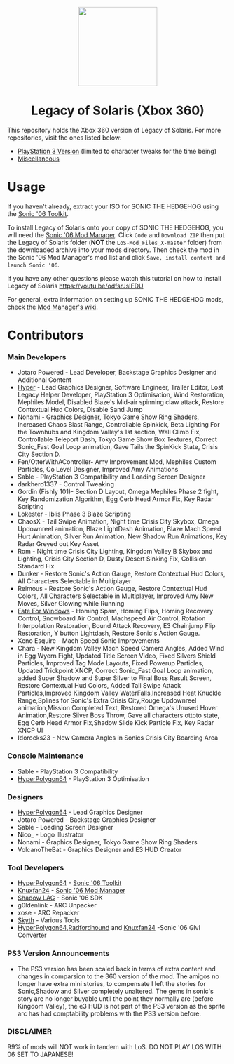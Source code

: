 <p align="center">
    <a href="https://github.com/LostLegacyTeam/LoS-Mod_Files_X/blob/master/">
        <img height="180px" src="https://github.com/LostLegacyTeam/LoS-Mod_Files_X/blob/master/logo.png" />
    </a>
</p>

<h1 align="center">Legacy of Solaris (Xbox 360)</h1>

This repository holds the Xbox 360 version of Legacy of Solaris. For more repositories, visit the ones listed below:
- [PlayStation 3 Version](https://github.com/LostLegacyTeam/LoS-Mod_Files_PS) (limited to character tweaks for the time being)
- [Miscellaneous](https://github.com/LostLegacyTeam/LoS-Miscellaneous)

# Usage
If you haven't already, extract your ISO for SONIC THE HEDGEHOG using the [Sonic '06 Toolkit](https://github.com/HyperPolygon64/Sonic-06-Toolkit).

To install Legacy of Solaris onto your copy of SONIC THE HEDGEHOG, you will need the [Sonic '06 Mod Manager](https://github.com/Knuxfan24/Sonic-06-Mod-Manager). Click `Code` and `Download ZIP` then put the Legacy of Solaris folder (**NOT** the `LoS-Mod_Files_X-master` folder) from the downloaded archive into your mods directory. Then check the mod in the Sonic '06 Mod Manager's mod list and click `Save, install content and launch Sonic '06`.

If you have any other questions please watch this tutorial on how to install Legacy of Solaris
https://youtu.be/odfsrJsIFDU

For general, extra information on setting up SONIC THE HEDGEHOG mods, check the [Mod Manager's wiki](https://github.com/Knuxfan24/Sonic-06-Mod-Manager/wiki).

# Contributors
### Main Developers
- Jotaro Powered - Lead Developer, Backstage Graphics Designer and Additional Content
- [Hyper](https://github.com/HyperPolygon64) - Lead Graphics Designer, Software Engineer, Trailer Editor, Lost Legacy Helper Developer, PlayStation 3 Optimisation, Wind Restoration, Mephiles Model, Disabled Blaze's Mid-air spinning claw attack, Restore Contextual Hud Colors, Disable Sand Jump 
- Nonami - Graphics Designer, Tokyo Game Show Ring Shaders, Increased Chaos Blast Range, Controllable Spinkick, Beta Lighting For the Townhubs and Kingdom Valley's 1st section, Wall Climb Fix, Controllable Teleport Dash, Tokyo Game Show Box Textures, Correct Sonic_Fast Goal Loop animation, Gave Tails the SpinKick State, Crisis City Section D.
- Fen/OtterWithAController- Amy Improvement Mod, Mephiles Custom Particles, Co Level Designer, Improved Amy Animations
- Sable - PlayStation 3 Compatibility and Loading Screen Designer
- darkhero1337 - Control Tweaking 
- Gordin (Fishly 101)- Section D Layout, Omega Mephiles Phase 2 fight, Key Randomization Algorithm, Egg Cerb Head Armor Fix, Key Radar Scripting
- Lokester - Iblis Phase 3 Blaze Scripting
- ChaosX - Tail Swipe Animation, Night time Crisis City Skybox, Omega Updownreel animation, Blaze LightDash Animation, Blaze Mach Speed Hurt Animation, Silver Run Animation, New Shadow Run Animations, Key Radar Greyed out Key Asset
- Rom    - Night time Crisis City Lighting, Kingdom Valley B Skybox and Lighting, Crisis City Section D, Dusty Desert Sinking Fix, Collision Standard Fix
- Dunker - Restore Sonic's Action Gauge, Restore Contextual Hud Colors, All Characters Selectable in Multiplayer
- Reimous - Restore Sonic's Action Gauge, Restore Contextual Hud Colors, All Characters Selectable in Multiplayer, Improved Amy New Moves, Silver Glowing while Running
- [Fate For Windows](https://github.com/FateForWindows) - Homing Spam, Homing Flips, Homing Recovery Control, Snowboard Air Control, Machspeed Air Control, Rotation Interpolation Restoration, Bound Attack Recovery, E3 Chainjump Flip Restoration, Y button Lightdash, Restore Sonic's Action Gauge. 
- Xeno Esquire - Mach Speed Sonic Improvements
- Chara - New Kingdom Valley Mach Speed Camera  Angles, Added Wind in Egg Wyern Fight, Updated Title Screen Video, Fixed Silvers Shield Particles, Improved Tag Mode Layouts, Fixed Powerup Particles, Updated Trickpoint XNCP, Correct Sonic_Fast Goal Loop animation, added Super Shadow and Super Silver to Final Boss Result Screen, Restore Contextual Hud Colors, Added Tail Swipe Attack Particles,Improved Kingdom Valley WaterFalls,Increased Heat Knuckle Range,Splines for Sonic's Extra Crisis City,Rouge Updownreel animation,Mission Completed Text, Restored Omega's Unused Hover Animation,Restore Silver Boss Throw, Gave all characters ottoto state, Egg Cerb Head Armor Fix,Shadow Slide Kick Particle Fix, Key Radar XNCP UI
- Idorocks23 - New Camera Angles in Sonics Crisis City Boarding Area

### Console Maintenance
- Sable - PlayStation 3 Compatibility
- [HyperPolygon64](https://github.com/HyperPolygon64) - PlayStation 3 Optimisation

### Designers
- [HyperPolygon64](https://github.com/HyperPolygon64) - Lead Graphics Designer
- Jotaro Powered - Backstage Graphics Designer
- Sable - Loading Screen Designer
- Nico_ - Logo Illustrator 
- Nonami - Graphics Designer, Tokyo Game Show Ring Shaders
- VolcanoTheBat - Graphics Designer and E3 HUD Creator

### Tool Developers
- [HyperPolygon64](https://github.com/HyperPolygon64) - [Sonic '06 Toolkit](https://github.com/HyperPolygon64/Sonic-06-Toolkit)
- [Knuxfan24](https://github.com/Knuxfan24) - [Sonic '06 Mod Manager](https://github.com/Knuxfan24/Sonic-06-Mod-Manager)
- [Shadow LAG](https://github.com/lllsondowlll) - Sonic '06 SDK
- g0ldenlink - ARC Unpacker
- xose - ARC Repacker
- [Skyth](https://github.com/blueskythlikesclouds) - Various Tools
- [HyperPolygon64](https://github.com/HyperPolygon64),[Radfordhound](https://github.com/Radfordhound) and [Knuxfan24](https://github.com/Knuxfan24) -Sonic '06 Glvl Converter

### PS3 Version Announcements

- The PS3 version has been scaled back in terms of extra content and changes in comparsion to the 360 version of the mod. The amigos no longer have extra mini stories, to compensate I left the stories for Sonic,Shadow and Silver completely unaltered. The gems in sonic's story are no longer buyable until the point they normally are (before Kingdom Valley), the e3 HUD is not part of the PS3 version as the sprite arc has had comptability problems with the PS3 version before.

### DISCLAIMER

99% of mods will NOT work in tandem with LoS.
DO NOT PLAY LOS WITH 06 SET TO JAPANESE!